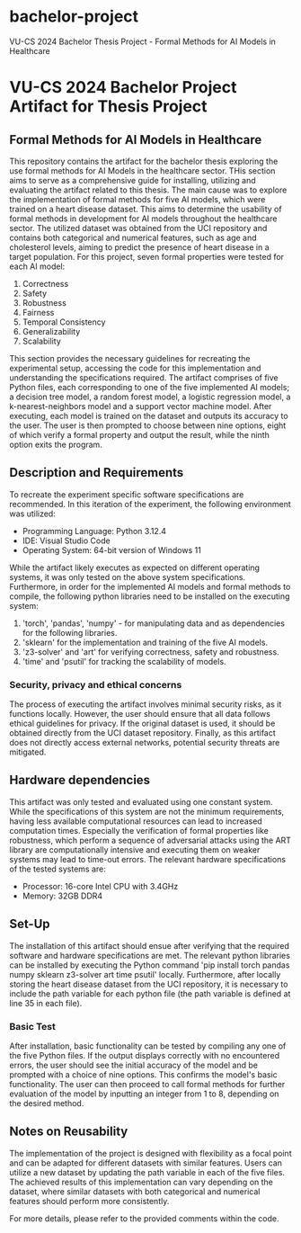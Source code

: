 # bachelor-project
VU-CS 2024 Bachelor Thesis Project - Formal Methods for AI Models in Healthcare

# VU-CS 2024 Bachelor Project Artifact for Thesis Project
## Formal Methods for AI Models in Healthcare

This repository contains the artifact for the bachelor thesis exploring the use formal methods for AI Models in the healthcare sector. THis section aims to serve as a comprehensive guide for installing, utilizing and evaluating the artifact related to this thesis. The main cause was to explore the implementation of formal methods for five AI models, which were trained on a heart disease dataset. This aims to determine the usability of formal methods in development for AI models throughout the healthcare sector. The utilized dataset was obtained from the UCI repository and contains both categorical and numerical features, such as age and cholesterol levels, aiming to predict the presence of heart disease in a target population. For this project, seven formal properties were tested for each AI model:

1. Correctness
2. Safety
3. Robustness
4. Fairness
5. Temporal Consistency
6. Generalizability
7. Scalability

This section provides the necessary guidelines for recreating the experimental setup, accessing the code for this implementation and understanding the specifications required. The artifact comprises of five Python files, each corresponding to one of the five implemented AI models; a decision tree model, a random forest model, a logistic regression model, a k-nearest-neighbors model and a support vector machine model. After executing, each model is trained on the dataset and outputs its accuracy to the user. The user is then prompted to choose between nine options, eight of which verify a formal property and output the result, while the ninth option exits the program.

## Description and Requirements
To recreate the experiment specific software specifications are recommended. In this iteration of the experiment, the following environment was utilized:

- Programming Language: Python 3.12.4
- IDE: Visual Studio Code
- Operating System: 64-bit version of Windows 11

While the artifact likely executes as expected on different operating systems, it was only tested on the above system specifications. Furthermore, in order for the implemented AI models and formal methods to compile, the following python libraries need to be installed on the executing system:

1. 'torch', 'pandas', 'numpy' - for manipulating data and as dependencies for the following libraries.
2. 'sklearn' for the implementation and training of the five AI models.
3. 'z3-solver' and 'art' for verifying correctness, safety and robustness.
4. 'time' and 'psutil' for tracking the scalability of models.

### Security, privacy and ethical concerns
The process of executing the artifact involves minimal security risks, as it functions locally. However, the user should ensure that all data follows ethical guidelines for privacy. If the original dataset is used, it should be obtained directly from the UCI dataset repository. Finally, as this artifact does not directly access external networks, potential security threats are mitigated.

## Hardware dependencies
This artifact was only tested and evaluated using one constant system. While the specifications of this system are not the minimum requirements, having less available computational resources can lead to increased computation times. Especially the verification of formal properties like robustness, which perform a sequence of adversarial attacks using the ART library are computationally intensive and executing them on weaker systems may lead to time-out errors. The relevant hardware specifications of the tested systems are:

- Processor: 16-core Intel CPU with 3.4GHz
- Memory: 32GB DDR4

## Set-Up
The installation of this artifact should ensue after verifying that the required software and hardware specifications are met. The relevant python libraries can be installed by executing the Python command 'pip install torch pandas numpy sklearn z3-solver art time psutil' locally. Furthermore, after locally storing the heart disease dataset from the UCI repository, it is necessary to include the path variable for each python file (the path variable is defined at line 35 in each file).

### Basic Test
After installation, basic functionality can be tested by compiling any one of the five Python files. If the output displays correctly with no encountered errors, the user should see the initial accuracy of the model and be prompted with a choice of nine options. This confirms the model's basic functionality. The user can then proceed to call formal methods for further evaluation of the model by inputting an integer from 1 to 8, depending on the desired method.

## Notes on Reusability
The implementation of the project is designed with flexibility as a focal point and can be adapted for different datasets with similar features. Users can utilize a new dataset by updating the path variable in each of the five files. The achieved results of this implementation can vary depending on the dataset, where similar datasets with both categorical and numerical features should perform more consistently. 

For more details, please refer to the provided comments within the code.
